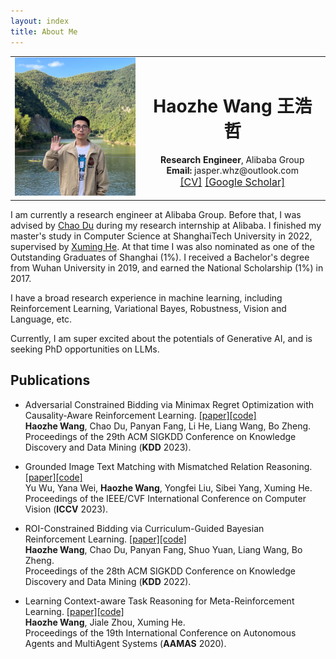 ```yaml
---
layout: index
title: About Me
---
```

  <table border="0">
  <tbody>
    <tr>
      <td>
      <img width="200px" class="img-rounded" src="https://raw.githubusercontent.com/HazekiahWon/helios2/master/assets/image/photo2.jpg">
  </td>
      <td style="padding:10px">
        <center>
          <h1>Haozhe Wang 王浩哲</h1>
          <b>Research Engineer</b>, Alibaba Group<br>
          <b> Email:</b> jasper.whz@outlook.com<br>
          <span style="font-size:16px">
            <a href="cv/cv.comp.pdf">[CV]</a>
            <a href="https://scholar.google.com/citations?hl=zh-CN&view_op=list_works&gmla=AH70aAXKjDjD1F_ZuFCn33pqS74ls-xL4AzvZhlpBKNUNl3A6PwinXFgpnF05TpLuQ-HviTC9Jvc5jk22Rn08Ong3wW-DfgCEyUzXoMVG84lsCuPs-p4FEFH74-9oPrRmt8&user=V96YGIMAAAAJ">[Google Scholar]</a>
          </span>
        </center>
      </td>
    </tr>
  </tbody>
  </table>

I am currently a research engineer at Alibaba Group.
Before that, I was advised by [Chao Du](https://duchao0726.github.io/) during my research internship at Alibaba.
I finished my master's study in Computer Science at ShanghaiTech University in 2022, supervised by [Xuming He](https://faculty.sist.shanghaitech.edu.cn/faculty/hexm/index.html).
At that time I was also nominated as
one of the Outstanding Graduates of Shanghai (1%).
I received a Bachelor's degree from Wuhan University in 2019, and earned the National Scholarship (1%) in 2017.

I have a broad research experience in machine learning, including
Reinforcement Learning, Variational Bayes, Robustness, Vision and Language, etc.

Currently, I am super excited about the potentials of Generative AI, and is seeking PhD opportunities on LLMs.

## Publications

- Adversarial Constrained Bidding via Minimax Regret Optimization with Causality-Aware Reinforcement Learning. [[paper]](https://dl.acm.org/doi/10.1145/3580305.3599254)[[code]]()\
**Haozhe Wang**, Chao Du, Panyan Fang, Li He, Liang Wang, Bo Zheng. \
Proceedings of the 29th ACM SIGKDD Conference on Knowledge Discovery and Data Mining (**KDD** 2023).


- Grounded Image Text Matching with Mismatched Relation Reasoning. [[paper]](https://openaccess.thecvf.com/content/ICCV2023/html/Wu_Grounded_Image_Text_Matching_with_Mismatched_Relation_Reasoning_ICCV_2023_paper.html)[[code]]()\
Yu Wu, Yana Wei, **Haozhe Wang**, Yongfei Liu, Sibei Yang, Xuming He.\
Proceedings of the IEEE/CVF International Conference on Computer Vision (**ICCV** 2023).


- ROI-Constrained Bidding via Curriculum-Guided Bayesian Reinforcement Learning. [[paper]](https://dl.acm.org/doi/10.1145/3534678.3539211)[[code]](https://github.com/HaozheJasper/CBRL_KDD22)\
**Haozhe Wang**, Chao Du, Panyan Fang, Shuo Yuan, Liang Wang, Bo Zheng. \
Proceedings of the 28th ACM SIGKDD Conference on Knowledge Discovery and Data Mining (**KDD** 2022).



- Learning Context-aware Task Reasoning for Meta-Reinforcement Learning. [[paper]](https://dl.acm.org/doi/10.5555/3398761.3398927)[[code]](https://github.com/HaozheJasper/CASTR)\
**Haozhe Wang**, Jiale Zhou, Xuming He.\
Proceedings of the 19th International Conference on Autonomous Agents and MultiAgent Systems (**AAMAS** 2020).

